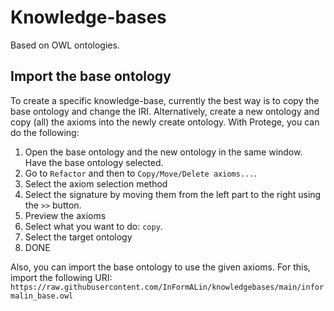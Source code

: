 # Knowledge-bases

Based on OWL ontologies.

## Import the base ontology
To create a specific knowledge-base, currently the best way is to copy the base ontology and change the IRI. Alternatively, create a new ontology and copy (all) the axioms into the newly create ontology. With Protege, you can do the following:
1. Open the base ontology and the new ontology in the same window. Have the base ontology selected.
2. Go to `Refactor` and then to `Copy/Move/Delete axioms...`.
3. Select the axiom selection method
4. Select the signature by moving them from the left part to the right using the `>>` button.
5. Preview the axioms
6. Select what you want to do: `copy`.
7. Select the target ontology
8. DONE

Also, you can import the base ontology to use the given axioms. For this, import the following URI: `https://raw.githubusercontent.com/InFormALin/knowledgebases/main/informalin_base.owl`


